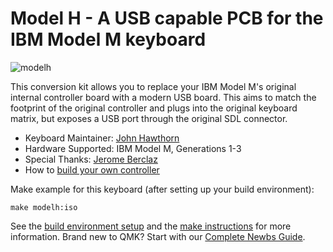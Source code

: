# Model H - A USB capable PCB for the IBM Model M keyboard

![modelh](https://i.imgur.com/4ymGdkM.jpg)

This conversion kit allows you to replace your IBM Model M's original internal controller board with a modern USB board. This aims to match the footprint of the original controller and plugs into the original keyboard matrix, but exposes a USB port through the original SDL connector.

* Keyboard Maintainer: [John Hawthorn](https://github.com/jhawthorn)
* Hardware Supported: IBM Model M, Generations 1-3
* Special Thanks: [Jerome Berclaz](https://github.com/jberclaz/modelh)
* How to [build your own controller](https://wereallgeeks.wordpress.com/2023/08/25/modelm/)

Make example for this keyboard (after setting up your build environment):

    make modelh:iso

See the [build environment setup](https://docs.qmk.fm/#/getting_started_build_tools) and the [make instructions](https://docs.qmk.fm/#/getting_started_make_guide) for more information. Brand new to QMK? Start with our [Complete Newbs Guide](https://docs.qmk.fm/#/newbs).
